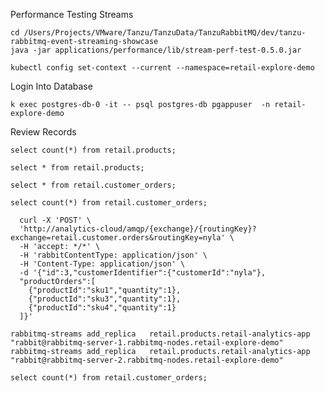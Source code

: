 Performance Testing Streams

```shell
cd /Users/Projects/VMware/Tanzu/TanzuData/TanzuRabbitMQ/dev/tanzu-rabbitmq-event-streaming-showcase
java -jar applications/performance/lib/stream-perf-test-0.5.0.jar
```


```shell
kubectl config set-context --current --namespace=retail-explore-demo
```

Login Into Database

```shell
k exec postgres-db-0 -it -- psql postgres-db pgappuser  -n retail-explore-demo
```


Review Records

```roomsql
select count(*) from retail.products;
```

```roomsql
select * from retail.products;
```



```roomsql
select * from retail.customer_orders;
```
```roomsql
select count(*) from retail.customer_orders;
```

```shell
  curl -X 'POST' \
  'http://analytics-cloud/amqp/{exchange}/{routingKey}?exchange=retail.customer.orders&routingKey=nyla' \
  -H 'accept: */*' \
  -H 'rabbitContentType: application/json' \
  -H 'Content-Type: application/json' \
  -d '{"id":3,"customerIdentifier":{"customerId":"nyla"},
  "productOrders":[
    {"productId":"sku1","quantity":1},
    {"productId":"sku3","quantity":1},
    {"productId":"sku4","quantity":1}
  ]}'
```

```shell
rabbitmq-streams add_replica   retail.products.retail-analytics-app "rabbit@rabbitmq-server-1.rabbitmq-nodes.retail-explore-demo"
rabbitmq-streams add_replica   retail.products.retail-analytics-app "rabbit@rabbitmq-server-2.rabbitmq-nodes.retail-explore-demo"
```

```roomsql
select count(*) from retail.customer_orders;
```

